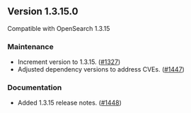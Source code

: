 ## Version 1.3.15.0
Compatible with OpenSearch 1.3.15

### Maintenance
* Increment version to 1.3.15. ([#1327](https://github.com/opensearch-project/alerting/pull/1327))
* Adjusted dependency versions to address CVEs. ([#1447](https://github.com/opensearch-project/alerting/pull/1447))

### Documentation
* Added 1.3.15 release notes. ([#1448](https://github.com/opensearch-project/alerting/pull/1448))